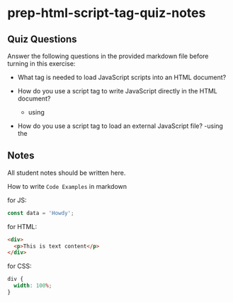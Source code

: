 # prep-html-script-tag-quiz-notes

## Quiz Questions

Answer the following questions in the provided markdown file before turning in this exercise:

- What tag is needed to load JavaScript scripts into an HTML document?
  <script></script>

- How do you use a script tag to write JavaScript directly in the HTML document?

  - using <script> with contents inside and closing out with </script>

- How do you use a script tag to load an external JavaScript file?
  -using the <script src="path"></script>

## Notes

All student notes should be written here.

How to write `Code Examples` in markdown

for JS:

```javascript
const data = 'Howdy';
```

for HTML:

```html
<div>
  <p>This is text content</p>
</div>
```

for CSS:

```css
div {
  width: 100%;
}
```

